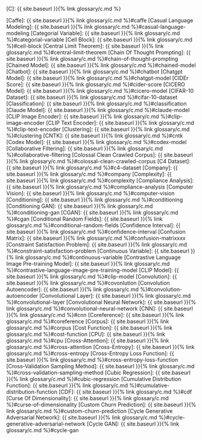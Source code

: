 [C]: {{ site.baseurl }}{% link glossary/c.md %}

[Caffe]: {{ site.baseurl }}{% link glossary/c.md %}#caffe
[Casual Language Modeling]: {{ site.baseurl }}{% link glossary/c.md %}#casual-language-modeling
[Categorial Variable]: {{ site.baseurl }}{% link glossary/c.md %}#categorial-variable
[Cell Block]: {{ site.baseurl }}{% link glossary/c.md %}#cell-block
[Central Limit Theorem]: {{ site.baseurl }}{% link glossary/c.md %}#central-limit-theorem
[Chain Of Thought Prompting]: {{ site.baseurl }}{% link glossary/c.md %}#chain-of-thought-prompting
[Chained Model]: {{ site.baseurl }}{% link glossary/c.md %}#chained-model
[Chatbot]: {{ site.baseurl }}{% link glossary/c.md %}#chatbot
[Chatgpt Model]: {{ site.baseurl }}{% link glossary/c.md %}#chatgpt-model
[CIDEr Score]: {{ site.baseurl }}{% link glossary/c.md %}#cider-score
[CICERO Model]: {{ site.baseurl }}{% link glossary/c.md %}#cicero-model
[CIFAR-10 Dataset]: {{ site.baseurl }}{% link glossary/c.md %}#cifar-10-dataset
[Classification]: {{ site.baseurl }}{% link glossary/c.md %}#classification
[Claude Model]: {{ site.baseurl }}{% link glossary/c.md %}#claude-model
[CLIP Image Encoder]: {{ site.baseurl }}{% link glossary/c.md %}#clip-image-encoder
[CLIP Text Encoder]: {{ site.baseurl }}{% link glossary/c.md %}#clip-text-encoder
[Clustering]: {{ site.baseurl }}{% link glossary/c.md %}#clustering
[CNTK]: {{ site.baseurl }}{% link glossary/c.md %}#cntk
[Codex Model]: {{ site.baseurl }}{% link glossary/c.md %}#codex-model
[Collaborative Filtering]: {{ site.baseurl }}{% link glossary/c.md %}#collaborative-filtering
[Colossal Clean Crawled Corpus]: {{ site.baseurl }}{% link glossary/c.md %}#colossal-clean-crawled-corpus
[C4 Dataset]: {{ site.baseurl }}{% link glossary/c.md %}#c4-dataset
[Company]: {{ site.baseurl }}{% link glossary/c.md %}#company
[Complexity]: {{ site.baseurl }}{% link glossary/c.md %}#complexity
[Compliance Analysis]: {{ site.baseurl }}{% link glossary/c.md %}#compliance-analysis
[Computer Vision]: {{ site.baseurl }}{% link glossary/c.md %}#computer-vision
[Conditioning]: {{ site.baseurl }}{% link glossary/c.md %}#conditioning
[Conditioning GAN]: {{ site.baseurl }}{% link glossary/c.md %}#conditioning-gan
[CGAN]: {{ site.baseurl }}{% link glossary/c.md %}#cgan
[Conditional Random Fields]: {{ site.baseurl }}{% link glossary/c.md %}#conditional-random-fields
[Confidence Interval]: {{ site.baseurl }}{% link glossary/c.md %}#confidence-interval
[Confusion Matrix]: {{ site.baseurl }}{% link glossary/c.md %}#confusion-matrixxxx
[Constraint Satisfaction Problem]: {{ site.baseurl }}{% link glossary/c.md %}#constraint-satisfaction-problem
[Continuous Variable]: {{ site.baseurl }}{% link glossary/c.md %}#continuous-variable
[Contrastive Language Image Pre-training Model]: {{ site.baseurl }}{% link glossary/c.md %}#contrastive-language-image-pre-training-model
[CLIP Model]: {{ site.baseurl }}{% link glossary/c.md %}#clip-model
[Convolution]: {{ site.baseurl }}{% link glossary/c.md %}#covonlution
[Convolution Autoencoder]: {{ site.baseurl }}{% link glossary/c.md %}#convolution-autoencoder
[Convolutional Layer]: {{ site.baseurl }}{% link glossary/c.md %}#convolutional-layer
[Convolutional Neural Network]: {{ site.baseurl }}{% link glossary/c.md %}#convolutional-neural-network
[CNN]: {{ site.baseurl }}{% link glossary/c.md %}#cnn
[Coreference]: {{ site.baseurl }}{% link glossary/c.md %}#coreference
[Corpus]: {{ site.baseurl }}{% link glossary/c.md %}#corpus
[Cost Function]: {{ site.baseurl }}{% link glossary/c.md %}#cost-function
[CPU]: {{ site.baseurl }}{% link glossary/c.md %}#cpu
[Cross-Attention]: {{ site.baseurl }}{% link glossary/c.md %}#cross-attention
[Cross-Entropy]: {{ site.baseurl }}{% link glossary/c.md %}#cross-entropy
[Cross-Entropy Loss Function]: {{ site.baseurl }}{% link glossary/c.md %}#cross-entropy-loss-function
[Cross-Validation Sampling Method]: {{ site.baseurl }}{% link glossary/c.md %}#cross-validation-sampling-method
[Cubic Regression]: {{ site.baseurl }}{% link glossary/c.md %}#cubic-regression
[Cumulative Distribution Function]: {{ site.baseurl }}{% link glossary/c.md %}#cumulative-distribution-function
[CDF]: {{ site.baseurl }}{% link glossary/c.md %}#cdf
[Curse Of Dimensionality]: {{ site.baseurl }}{% link glossary/c.md %}#curse-of-dimensionality
[Custom Churn Prediction]: {{ site.baseurl }}{% link glossary/c.md %}#custom-churn-prediction
[Cycle Generative Adversarial Network]: {{ site.baseurl }}{% link glossary/c.md %}#cycle-generative-adversarial-network
[Cycle GAN]: {{ site.baseurl }}{% link glossary/c.md %}#cycle-gan
